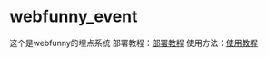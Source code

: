 # webfunny_event
这个是webfunny的埋点系统
部署教程：[部署教程](https://www.webfunny.cn/blog/post/79)
使用方法：[使用教程](https://www.webfunny.cn/blog/post/80)
